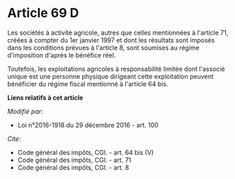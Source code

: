 # Article 69 D

Les sociétés à activité agricole, autres que celles mentionnées à l'article 71, créées à compter du 1er janvier 1997 et dont
les résultats sont imposés dans les conditions prévues à l'article 8, sont soumises au régime d'imposition d'après le
bénéfice réel. 

Toutefois, les exploitations agricoles à responsabilité limitée dont l'associé unique est une personne physique dirigeant
cette exploitation peuvent bénéficier du régime fiscal mentionné à l'article 64 bis.

**Liens relatifs à cet article**

_Modifié par_:

  - Loi n°2016-1918 du 29 décembre 2016 - art. 100

_Cite_:

  - Code général des impôts, CGI. - art. 64 bis (V)
  - Code général des impôts, CGI. - art. 71
  - Code général des impôts, CGI. - art. 8
